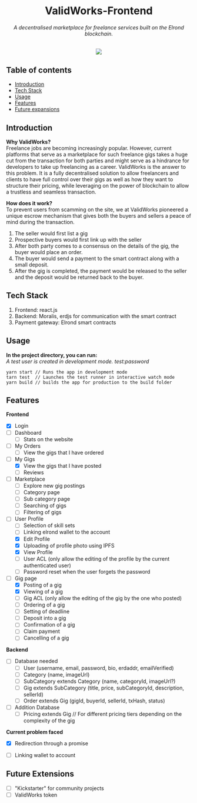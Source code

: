 <h1 align="center">ValidWorks-Frontend</h1>
<h6 align="center"><i>A decentralised marketplace for freelance services built on the Elrond blockchain.</i></h6>

<p align="center">
 <img src="https://img.shields.io/badge/last%20updated-May%202021-3d62d1">
</p>

## Table of contents

* [Introduction](#introduction)
* [Tech Stack](#tech-stack)
* [Usage](#usage)
* [Features](#features)
* [Future expansions](#future-expansions)

## Introduction
<b>Why ValidWorks?</b><br>
Freelance jobs are becoming increasingly popular. However, current platforms that serve as a marketplace for such freelance gigs takes a huge cut from the transaction for both parties and might serve as a hindrance for developers to take up freelancing as a career. ValidWorks is the answer to this problem. It is a fully decentralised solution to allow freelancers and clients to have full control over their gigs as well as how they want to structure their pricing, while leveraging on the power of blockchain to allow a trustless and seamless transaction.

<b>How does it work?</b><br>
To prevent users from scamming on the site, we at ValidWorks pioneered a unique escrow mechanism that gives both the buyers and sellers a peace of mind during the transaction.<br>
1. The seller would first list a gig
2. Prospective buyers would first link up with the seller
3. After both party comes to a consensus on the details of the gig, the buyer would place an order.
4. The buyer would send a payment to the smart contract along with a small deposit.
5. After the gig is completed, the payment would be released to the seller and the deposit would be returned back to the buyer.


## Tech Stack
1. Frontend: react.js
2. Backend: Moralis, erdjs for communication with the smart contract
3. Payment gateway: Elrond smart contracts

## Usage
<b>In the project directory, you can run:</b>
<br><i>A test user is created in development mode. test:password</i>
```commandline
yarn start // Runs the app in development mode
tarn test  // Launches the test runner in interactive watch mode
yarn build // builds the app for production to the build folder
```

## Features
<b>Frontend</b>
- [x] Login
- [ ] Dashboard
  - [ ] Stats on the website
- [ ] My Orders
  - [ ] View the gigs that I have ordered
- [ ] My Gigs
  - [x] View the gigs that I have posted 
  - [ ] Reviews
- [ ] Marketplace
  - [ ] Explore new gig postings
  - [ ] Category page
  - [ ] Sub category page
  - [ ] Searching of gigs
  - [ ] Filtering of gigs
- [ ] User Profile
  - [ ] Selection of skill sets
  - [ ] Linking elrond wallet to the account
  - [x] Edit Profile
  - [x] Uploading of profile photo using IPFS
  - [x] View Profile
  - [ ] User ACL (only allow the editing of the profile by the current authenticated user)
  - [ ] Password reset when the user forgets the password
- [ ] Gig page
  - [X] Posting of a gig
  - [x] Viewing of a gig
  - [ ] Gig ACL (only allow the editing of the gig by the one who posted)
  - [ ] Ordering of a gig
  - [ ] Setting of deadline
  - [ ] Deposit into a gig
  - [ ] Confirmation of a gig
  - [ ] Claim payment
  - [ ] Cancelling of a gig

<b>Backend</b>
- [ ] Database needed
  - [ ] User (username, email, password, bio, erdaddr, emailVerified)
  - [ ] Category (name, imageUrl)
  - [ ] SubCategory extends Category (name, categoryId, imageUrl?)
  - [ ] Gig extends SubCategory (title, price, subCategoryId, description, sellerId)
  - [ ] Order extends Gig (gigId, buyerId, sellerId, txHash, status)

- [ ] Addition Database
  - [ ] Pricing extends Gig // For different pricing tiers depending on the complexity of the gig

<b>Current problem faced</b>
- [x] Redirection through a promise
- [ ] Linking wallet to account


## Future Extensions
- [ ] "Kickstarter" for community projects
- [ ] ValidWorks token